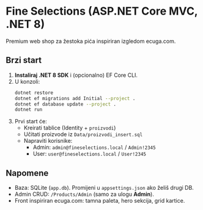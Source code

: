
# Fine Selections (ASP.NET Core MVC, .NET 8)

Premium web shop za žestoka pića inspiriran izgledom ecuga.com.

## Brzi start

1. **Instaliraj .NET 8 SDK** i (opcionalno) EF Core CLI.
2. U konzoli:
   ```bash
   dotnet restore
   dotnet ef migrations add Initial --project .
   dotnet ef database update --project .
   dotnet run
   ```
3. Prvi start će:
   - Kreirati tablice (Identity + `proizvodi`)
   - Učitati proizvode iz `Data/proizvodi_insert.sql`
   - Napraviti korisnike:
     - Admin: `admin@fineselections.local` / `Admin!2345`
     - User:  `user@fineselections.local` / `User!2345`

## Napomene

- Baza: SQLite (`app.db`). Promijeni u `appsettings.json` ako želiš drugi DB.
- Admin CRUD: `/Products/Admin` (samo za ulogu **Admin**).
- Front inspiriran ecuga.com: tamna paleta, hero sekcija, grid kartice.
